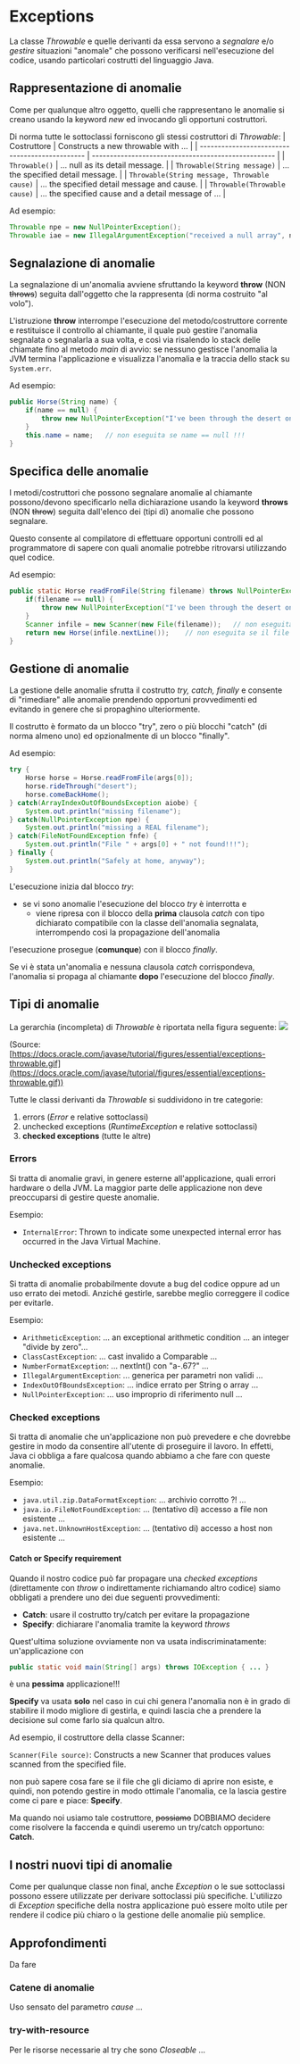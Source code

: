 # Exceptions

La classe *Throwable* e quelle derivanti da essa servono a *segnalare* e/o *gestire* situazioni "anomale" che possono verificarsi nell'esecuzione del codice, usando particolari costrutti del linguaggio Java.

## Rappresentazione di anomalie
Come per qualunque altro oggetto, quelli che rappresentano le anomalie si creano usando la keyword *new* ed invocando gli opportuni costruttori.

Di norma tutte le sottoclassi forniscono gli stessi costruttori di *Throwable*:
| Costruttore                                    | Constructs a new throwable with ...                 |
| ---------------------------------------------- | --------------------------------------------------- |
| ``Throwable()``                                | ... null as its detail message.                     |
| ``Throwable(String message)``                  | ... the specified detail message.                   |
| ``Throwable(String message, Throwable cause)`` | ... the specified detail message and cause.         |
| ``Throwable(Throwable cause)``                 | ... the specified cause and a detail message of ... |

Ad esempio:
```Java
Throwable npe = new NullPointerException();
Throwable iae = new IllegalArgumentException("received a null array", npe);
```

## Segnalazione di anomalie

La segnalazione di un'anomalia avviene sfruttando la keyword **throw** (NON ~~throws~~) seguita dall'oggetto che la rappresenta (di norma costruito "al volo").

L'istruzione **throw** interrompe l'esecuzione del metodo/costruttore corrente e restituisce il controllo al chiamante, il quale può gestire l'anomalia segnalata o segnalarla a sua volta, e così via risalendo lo stack delle chiamate fino al metodo *main* di avvio: se nessuno gestisce l'anomalia la JVM termina l'applicazione e visualizza l'anomalia e la traccia dello stack su ``System.err``.

Ad esempio:
```Java
public Horse(String name) {
    if(name == null) {
        throw new NullPointerException("I've been through the desert on a horse with no name ...");
    }
    this.name = name;   // non eseguita se name == null !!!
}
```

## Specifica delle anomalie
I metodi/costruttori che possono segnalare anomalie al chiamante possono/devono specificarlo nella dichiarazione usando la keyword **throws** (NON ~~throw~~) seguita dall'elenco dei (tipi di) anomalie che possono segnalare.

Questo consente al compilatore di effettuare opportuni controlli ed al programmatore di sapere con quali anomalie potrebbe ritrovarsi utilizzando quel codice.

Ad esempio:
```Java
public static Horse readFromFile(String filename) throws NullPointerException, FileNotFoundException {
    if(filename == null) {
        throw new NullPointerException("I've been through the desert on a horse with no name ...");
    }
    Scanner infile = new Scanner(new File(filename));   // non eseguita se filename == null !!!
    return new Horse(infile.nextLine());    // non eseguita se il file non esiste !!!
}
```

## Gestione di anomalie
La gestione delle anomalie sfrutta il costrutto *try, catch, finally* e consente di "rimediare" alle anomalie prendendo opportuni provvedimenti ed evitando in genere che si propaghino ulteriormente.

Il costrutto è formato da un blocco "try", zero o più blocchi "catch" (di norma almeno uno) ed opzionalmente di un blocco "finally".

Ad esempio:
```Java
try {
    Horse horse = Horse.readFromFile(args[0]);
    horse.rideThrough("desert");
    horse.comeBackHome();
} catch(ArrayIndexOutOfBoundsException aiobe) {
    System.out.println("missing filename");
} catch(NullPointerException npe) {
    System.out.println("missing a REAL filename");
} catch(FileNotFoundException fnfe) {
    System.out.println("File " + args[0] + " not found!!!");
} finally {
    System.out.println("Safely at home, anyway");
}
```

L'esecuzione inizia dal blocco *try*:
* se vi sono anomalie l'esecuzione del blocco *try* è interrotta e
  * viene ripresa con il blocco della **prima** clausola *catch* con tipo dichiarato compatibile con la classe dell'anomalia segnalata, interrompendo così la propagazione dell'anomalia

l'esecuzione prosegue (**comunque**) con il blocco *finally*.

Se vi è stata un'anomalia e nessuna clausola *catch* corrispondeva, l'anomalia si propaga al chiamante **dopo** l'esecuzione del blocco *finally*.

## Tipi di anomalie
La gerarchia (incompleta) di *Throwable* è riportata nella figura seguente:
![](exceptions-throwable.gif)

(Source: [https://docs.oracle.com/javase/tutorial/figures/essential/exceptions-throwable.gif](https://docs.oracle.com/javase/tutorial/figures/essential/exceptions-throwable.gif))

Tutte le classi derivanti da *Throwable* si suddividono in tre categorie:
1. errors (*Error* e relative sottoclassi)
2. unchecked exceptions (*RuntimeException* e relative sottoclassi)
3. **checked exceptions** (tutte le altre)

### Errors
Si tratta di anomalie gravi, in genere esterne all'applicazione, quali errori hardware o della JVM. La maggior parte delle applicazione non deve preoccuparsi di gestire queste anomalie.

Esempio:
* ``InternalError``: Thrown to indicate some unexpected internal error has occurred in the Java Virtual Machine.

### Unchecked exceptions
Si tratta di anomalie probabilmente dovute a bug del codice oppure ad un uso errato dei metodi. Anziché gestirle, sarebbe meglio correggere il codice per evitarle.

Esempio:
* ``ArithmeticException``: ... an exceptional arithmetic condition ... an integer "divide by zero"...
* ``ClassCastException``: ... cast invalido a Comparable ...
* ``NumberFormatException``: ... nextInt() con "a-.67?" ...
* ``IllegalArgumentException``: ... generica per parametri non validi ...
* ``IndexOutOfBoundsException``: ... indice errato per String o array ...
* ``NullPointerException``: ... uso improprio di riferimento null ...

### Checked exceptions
Si tratta di anomalie che un'applicazione non può prevedere e che dovrebbe gestire in modo da consentire all'utente di proseguire il lavoro. In effetti, Java ci obbliga a fare qualcosa quando abbiamo a che fare con queste anomalie.

Esempio:
* ``java.util.zip.DataFormatException``: ... archivio corrotto ?! ...
* ``java.io.FileNotFoundException``: ... (tentativo di) accesso a file non esistente ...
* ``java.net.UnknownHostException``: ... (tentativo di) accesso a host non esistente ...

#### **Catch or Specify** requirement
Quando il nostro codice può far propagare una *checked exceptions* (direttamente con *throw* o indirettamente richiamando altro codice) siamo obbligati a prendere uno dei due seguenti provvedimenti:
* **Catch**: usare il costrutto try/catch per evitare la propagazione
* **Specify**: dichiarare l'anomalia tramite la keyword *throws*

Quest'ultima soluzione ovviamente non va usata indiscriminatamente: un'applicazione con
```Java
public static void main(String[] args) throws IOException { ... }
```
è una **pessima** applicazione!!!

**Specify** va usata **solo** nel caso in cui chi genera l'anomalia non è in grado di stabilire il modo migliore di gestirla, e quindi lascia che a prendere la decisione sul come farlo sia qualcun altro.

Ad esempio, il costruttore della classe Scanner:

``Scanner(File source)``: Constructs a new Scanner that produces values scanned from the specified file.

non può sapere cosa fare se il file che gli diciamo di aprire non esiste, e quindi, non potendo gestire in modo ottimale l'anomalia, ce la lascia gestire come ci pare e piace: **Specify**.

Ma quando noi usiamo tale costruttore, ~~possiamo~~ DOBBIAMO decidere come risolvere la faccenda e quindi useremo un try/catch opportuno: **Catch**.

## I nostri nuovi tipi di anomalie
Come per qualunque classe non final, anche *Exception* o le sue sottoclassi possono essere utilizzate per derivare sottoclassi più specifiche. L'utilizzo di *Exception* specifiche della nostra applicazione può essere molto utile per rendere il codice più chiaro o la gestione delle anomalie più semplice.

## Approfondimenti
Da fare

### Catene di anomalie
Uso sensato del parametro *cause* ...

### try-with-resource
Per le risorse necessarie al try che sono *Closeable* ...